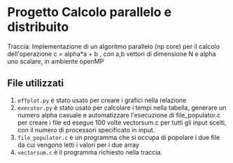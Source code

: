 # Progetto Calcolo parallelo e distribuito
Traccia: Implementazione di un algoritmo parallelo (np core) per il calcolo dell'operazione c = alpha*a + b , con a,b vettori di dimensione N e alpha uno scalare, in ambiente openMP

## File utilizzati
1. `effplot.py` è stato usato per creare i grafici nella relazione
2. `executor.py` è stato usato per calcolare i tempi nella tabella, generare un numero alpha casuale e automatizzare l'esecuzione di file_populator.c per creare i file ed esegue 100 volte vectorsum.c per tutti gli input scelti, con il numero di processori specificato in input.
3. `file_populator.c` è un programma che si occupa di popolare i due file da cui vengono letti i valori per i due array
4. `vectorsum.c` è il programma richiesto nella traccia.
